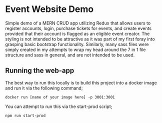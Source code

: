 # Event Website Demo

Simple demo of a MERN CRUD app utilizing Redux that allows users to register accounts, login, purchase tickets for events, and create events provided that their account is flagged as an eligible event creator. The styling is not intended to be attractive as it was part of my first foray into grasping basic bootstrap functionality. Similarly, many sass files were simply created in my attempts to wrap my head around the 7 in 1 file structure and sass in general, and are not intended to be used. 

## Running the web-app

The best way to run this locally is to build this project into a docker image and run it via the following command;

```
docker run [name of your image here] -p 3001:3001
```

You can attempt to run this via the start-prod script;

```
npm run start-prod
```